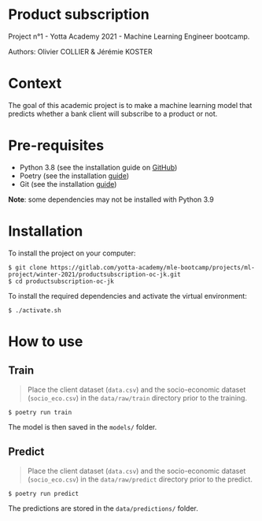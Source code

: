 Product subscription
==============================

Project n°1 - Yotta Academy 2021 - Machine Learning Engineer bootcamp.

Authors: Olivier COLLIER & Jérémie KOSTER

# Context

The goal of this academic project is to make a machine learning model that predicts whether a bank client will subscribe to a product or not.

# Pre-requisites

- Python 3.8 (see the installation guide on [GitHub](https://github.com/pyenv/pyenv))
- Poetry (see the installation [guide](https://python-poetry.org/docs/#installation))
- Git (see the installation [guide](https://git-scm.com/book/fr/v2/D%C3%A9marrage-rapide-Installation-de-Git))

**Note**: some dependencies may not be installed with Python 3.9

# Installation

To install the project on your computer:

    $ git clone https://gitlab.com/yotta-academy/mle-bootcamp/projects/ml-project/winter-2021/productsubscription-oc-jk.git
    $ cd productsubscription-oc-jk

To install the required dependencies and activate the virtual environment:

    $ ./activate.sh

# How to use

## Train

> Place the client dataset (`data.csv`) and the socio-economic dataset (`socio_eco.csv`) in the `data/raw/train` directory prior to the training.

    $ poetry run train

The model is then saved in the `models/` folder.

## Predict

> Place the client dataset (`data.csv`) and the socio-economic dataset (`socio_eco.csv`) in the `data/raw/predict` directory prior to the predict.

    $ poetry run predict

The predictions are stored in the `data/predictions/` folder.
